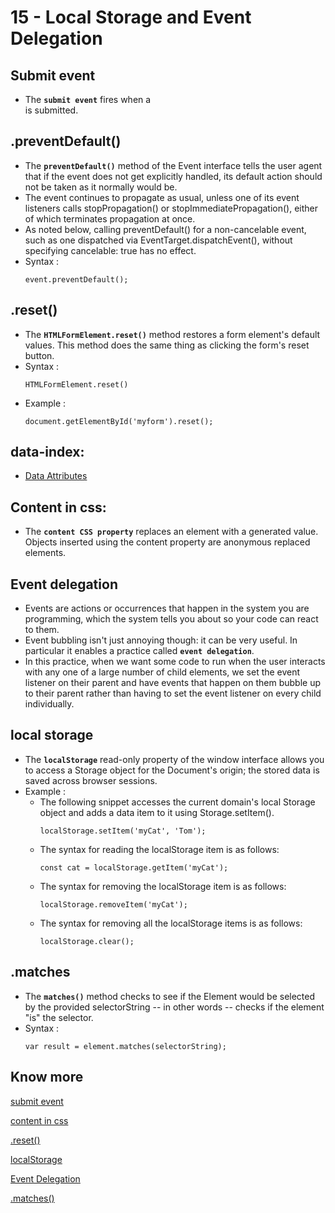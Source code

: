 # 15 - Local Storage and Event Delegation
## Submit event
- The **`submit event`** fires when a <form> is submitted.

## .preventDefault()
- The **`preventDefault()`** method of the Event interface tells the user agent that if the event does not get explicitly handled, its default action should not be taken as it normally would be.
- The event continues to propagate as usual, unless one of its event listeners calls stopPropagation() or stopImmediatePropagation(), either of which terminates propagation at once.
- As noted below, calling preventDefault() for a non-cancelable event, such as one dispatched via EventTarget.dispatchEvent(), without specifying cancelable: true has no effect.
- Syntax :
    ```
    event.preventDefault();
    ```
## .reset()
- The **`HTMLFormElement.reset()`** method restores a form element's default values. This method does the same thing as clicking the form's reset button.
- Syntax :
    ```
    HTMLFormElement.reset()
    ```
- Example :
    ```
    document.getElementById('myform').reset();
    ```

## data-index: 
- [Data Attributes](https://developer.mozilla.org/en-US/docs/Learn/HTML/Howto/Use_data_attributes)

## Content in css:
- The **`content CSS property`** replaces an element with a generated value. Objects inserted using the content property are anonymous replaced elements.

## Event delegation
- Events are actions or occurrences that happen in the system you are programming, which the system tells you about so your code can react to them.
- Event bubbling isn't just annoying though: it can be very useful. In particular it enables a practice called **`event delegation`**. 
- In this practice, when we want some code to run when the user interacts with any one of a large number of child elements, we set the event listener on their parent and have events that happen on them bubble up to their parent rather than having to set the event listener on every child individually.

## local storage
- The **`localStorage`** read-only property of the window interface allows you to access a Storage object for the Document's origin; the stored data is saved across browser sessions.
- Example :
    - The following snippet accesses the current domain's local Storage object and adds a data item to it using Storage.setItem().
        ```
        localStorage.setItem('myCat', 'Tom');
        ```
    - The syntax for reading the localStorage item is as follows:
        ```
        const cat = localStorage.getItem('myCat');
        ```
    - The syntax for removing the localStorage item is as follows:
        ```
        localStorage.removeItem('myCat');
        ```
    - The syntax for removing all the localStorage items is as follows:
        ```
        localStorage.clear();
        ```

## .matches 
- The **`matches()`** method checks to see if the Element would be selected by the provided selectorString -- in other words -- checks if the element "is" the selector.
- Syntax :
    ```
    var result = element.matches(selectorString);
    ```


## Know more

[submit event](https://developer.mozilla.org/en-US/docs/Web/API/HTMLFormElement/submit_event)

[content in css](https://developer.mozilla.org/en-US/docs/Web/CSS/content)

[.reset()](https://developer.mozilla.org/en-US/docs/Web/API/HTMLFormElement/reset)

[localStorage](https://developer.mozilla.org/en-US/docs/Web/API/Window/localStorage)

[Event Delegation](https://developer.mozilla.org/en-US/docs/Learn/JavaScript/Building_blocks/Events)

[.matches()](https://developer.mozilla.org/en-US/docs/Web/API/Element/matches)

